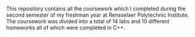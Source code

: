 This repository contains all the coursework which I completed during the second semester of my freshman year at Rensselaer Polytechnic Institute. The coursework was divided into a total of 14 labs and 10 different homeworks all of which were completed in C++. 
